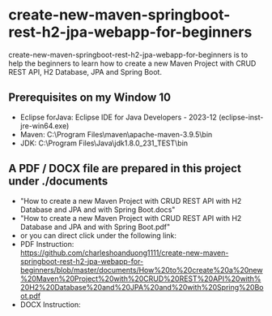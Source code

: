 # create-new-maven-springboot-rest-h2-jpa-webapp-for-beginners

create-new-maven-springboot-rest-h2-jpa-webapp-for-beginners is to help the beginners to learn how to create a new Maven Project with CRUD REST API, H2 Database,  JPA and  Spring Boot.

## Prerequisites on my Window 10
- Eclipse forJava: Eclipse IDE for Java Developers - 2023-12 (eclipse-inst-jre-win64.exe)
- Maven: C:\Program Files\maven\apache-maven-3.9.5\bin
- JDK: C:\Program Files\Java\jdk1.8.0_231_TEST\bin

## A PDF / DOCX file are prepared in this project under ./documents
- "How to create a new Maven Project with CRUD REST API with H2 Database and JPA and with Spring Boot.docs"
- "How to create a new Maven Project with CRUD REST API with H2 Database and JPA and with Spring Boot.pdf"
- or you can direct click under the following link:
- PDF Instruction:    
https://github.com/charleshoanduong1111/create-new-maven-springboot-rest-h2-jpa-webapp-for-beginners/blob/master/documents/How%20to%20create%20a%20new%20Maven%20Project%20with%20CRUD%20REST%20API%20with%20H2%20Database%20and%20JPA%20and%20with%20Spring%20Boot.pdf
- DOCX Instruction:
  

